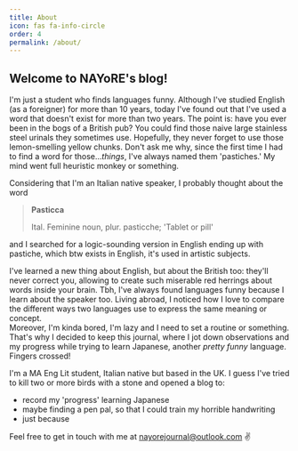 ```yaml
---
title: About
icon: fas fa-info-circle
order: 4
permalink: /about/
---
```


## Welcome to NAYoRE's blog!

I'm just a student who finds languages funny. Although I've studied English (as a foreigner) for more than 10 years, today I've found out that I've used a word that doesn't exist for more than two years. The point is: have you ever been in the bogs of a British pub? You could find those naive large stainless steel urinals they sometimes use. Hopefully, they never forget to use those lemon-smelling yellow chunks. Don't ask me why, since the first time I had to find a word for those...*things*, I've always named them 'pastiches.' My mind went full heuristic monkey or something. 

Considering that I'm an Italian native speaker, I probably thought about the word   
>**Pasticca**
>
>Ital. Feminine noun, plur. pasticche; 'Tablet or pill'    

and I searched for a logic-sounding version in English ending up with pastiche, which btw exists in English, it's used in artistic subjects.

I've learned a new thing about English, but about the British too: they'll never correct you, allowing to create such miserable red herrings about words inside your brain. Tbh, I've always found languages funny because I learn about the speaker too. Living abroad, I noticed how I love to compare the different ways two languages use to express the same meaning or concept.   
Moreover, I'm kinda bored, I'm lazy and I need to set a routine or something. That's why I decided to keep this journal, where I jot down observations and my progress while trying to learn Japanese, another *pretty funny* language. Fingers crossed! 

I'm a MA Eng Lit student, Italian native but based in the UK. I guess I've tried to kill two or more birds with a stone and opened a blog to:
- record my 'progress' learning Japanese
- maybe finding a pen pal, so that I could train my horrible handwriting
- just because

Feel free to get in touch with me at <nayorejournal@outlook.com> :v: 
